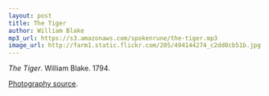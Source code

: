 ```yaml
---
layout: post
title: The Tiger
author: William Blake
mp3_url: https://s3.amazonaws.com/spokenrune/the-tiger.mp3
image_url: http://farm1.static.flickr.com/205/494144274_c2dd0cb51b.jpg
---
```


_The Tiger_.  William Blake.  1794.

[Photography source](http://www.flickr.com/photos/tambako/494144274/).